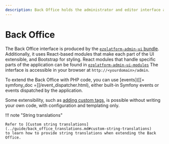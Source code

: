 ```yaml
---
description: Back Office holds the administrator and editor interface and allows creating, publishing and managing content, users, settings and so on.
---
```


# Back Office

The Back Office interface is produced by the [`ezplatform-admin-ui` bundle](https://github.com/ezsystems/ezplatform-admin-ui).
Additionally, it uses React-based modules that make each part of the UI extensible, and Bootstrap for styling.
React modules that handle specific parts of the application
can be found in [`ezplatform-admin-ui-modules`](https://github.com/ezsystems/ezplatform-admin-ui-modules)
The interface is accessible in your browser at `http://<yourdomain>/admin`.

To extend the Back Office with PHP code, you can use [events]([[= symfony_doc =]]/event_dispatcher.html),
either built-in Symfony events or events dispatched by the application.

Some extensibility, such as [adding custom tags](extending_online_editor.md#configure-custom-tags),
is possible without writing your own code, with configuration and templating only.

!!! note "String translations"

    Refer to [Custom string translations](../guide/back_office_translations.md#custom-string-translations)
    to learn how to provide string translations when extending the Back Office.
